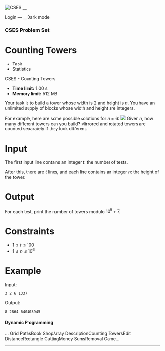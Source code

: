 ![CSES](/logo.png?1) __

Login — __Dark mode

### CSES Problem Set

# Counting Towers

  * Task
  * Statistics

CSES - Counting Towers

  * **Time limit:** 1.00 s
  * **Memory limit:** 512 MB

Your task is to build a tower whose width is $2$ and height is $n$. You have
an unlimited supply of blocks whose width and height are integers.

For example, here are some possible solutions for $n=6$:
![](/file/a2fc04205fb57157bd28c9a6041601fc284681929941470fdfb15fcd4a14b4f2)
Given $n$, how many different towers can you build? Mirrored and rotated
towers are counted separately if they look different.

# Input

The first input line contains an integer $t$: the number of tests.

After this, there are $t$ lines, and each line contains an integer $n$: the
height of the tower.

# Output

For each test, print the number of towers modulo $10^9+7$.

# Constraints

  * $1 \le t \le 100$
  * $1 \le n \le 10^6$

# Example

Input:

``` 3 2 6 1337 ```

Output:

``` 8 2864 640403945 ```

#### Dynamic Programming

... Grid PathsBook ShopArray DescriptionCounting TowersEdit DistanceRectangle
CuttingMoney SumsRemoval Game...

* * *

